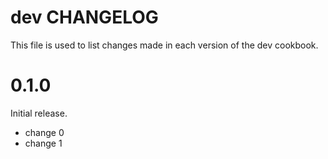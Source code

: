 # dev CHANGELOG

This file is used to list changes made in each version of the dev cookbook.

# 0.1.0

Initial release.

- change 0
- change 1

